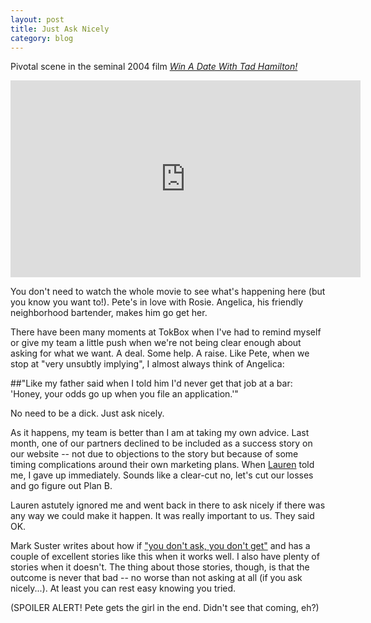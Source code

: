 ```yaml
---
layout: post
title: Just Ask Nicely
category: blog
---
```

Pivotal scene in the seminal 2004 film *[Win A Date With Tad Hamilton!](http://www.imdb.com/title/tt0335559/)*

<iframe width="560" height="315" src="http://www.youtube.com/embed/wAmVnaUSRrc" frameborder="0" allowfullscreen> </iframe>


You don't need to watch the whole movie to see what's happening here (but you know you want to!).  Pete's in love with Rosie.  Angelica, his friendly neighborhood bartender, makes him go get her.

There have been many moments at TokBox when I've had to remind myself or give my team a little push when we're not being clear enough about asking for what we want.  A deal.  Some help.  A raise.  Like Pete, when we stop at "very unsubtly implying",  I almost always think of Angelica:

##"Like my father said when I told him I'd never get that job at a bar: 'Honey, your odds go up when you file an application.'"

No need to be a dick.  Just ask nicely.

As it happens, my team is better than I am at taking my own advice.  Last month, one of our partners declined to be included as a success story on our website -- not due to objections to the story but because of some timing complications around their own marketing plans. When [Lauren](www.linkedin.com/in/laurenbslattery) told me, I gave up immediately.   Sounds like a clear-cut no, let's cut our losses and go figure out Plan B.  

Lauren astutely ignored me and went back in there to ask nicely if there was any way we could make it happen.  It was really important to us.  They said OK. 


Mark Suster writes about how if ["you don't ask, you don't get"](http://www.bothsidesofthetable.com/2013/05/15/the-one-word-that-shouldnt-exist-in-an-entrepreneurs-vocabulary/) and has a couple of excellent stories like this when it works well.  I also have plenty of stories when it doesn't.   The thing about those stories, though, is that the outcome is never that bad -- no worse than not asking at all (if you ask nicely...).   At least you can rest easy knowing you tried.  

(SPOILER ALERT! Pete gets the girl in the end.  Didn't see that coming, eh?)


